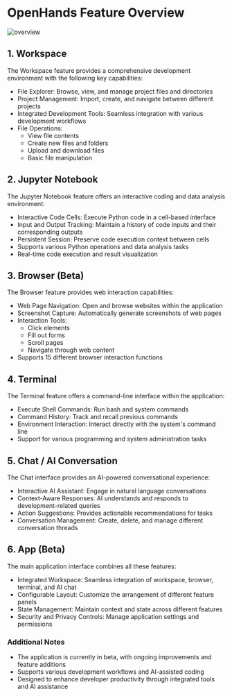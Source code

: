 
# OpenHands Feature Overview

![overview](https://www.all-hands.dev/assets/product/product-slide-1.webp)

## 1. Workspace
The Workspace feature provides a comprehensive development environment with the following key capabilities:
- File Explorer: Browse, view, and manage project files and directories
- Project Management: Import, create, and navigate between different projects
- Integrated Development Tools: Seamless integration with various development workflows
- File Operations:
  * View file contents
  * Create new files and folders
  * Upload and download files
  * Basic file manipulation

## 2. Jupyter Notebook
The Jupyter Notebook feature offers an interactive coding and data analysis environment:
- Interactive Code Cells: Execute Python code in a cell-based interface
- Input and Output Tracking: Maintain a history of code inputs and their corresponding outputs
- Persistent Session: Preserve code execution context between cells
- Supports various Python operations and data analysis tasks
- Real-time code execution and result visualization

## 3. Browser (Beta)
The Browser feature provides web interaction capabilities:
- Web Page Navigation: Open and browse websites within the application
- Screenshot Capture: Automatically generate screenshots of web pages
- Interaction Tools:
  * Click elements
  * Fill out forms
  * Scroll pages
  * Navigate through web content
- Supports 15 different browser interaction functions

## 4. Terminal
The Terminal feature offers a command-line interface within the application:
- Execute Shell Commands: Run bash and system commands
- Command History: Track and recall previous commands
- Environment Interaction: Interact directly with the system's command line
- Support for various programming and system administration tasks

## 5. Chat / AI Conversation
The Chat interface provides an AI-powered conversational experience:
- Interactive AI Assistant: Engage in natural language conversations
- Context-Aware Responses: AI understands and responds to development-related queries
- Action Suggestions: Provides actionable recommendations for tasks
- Conversation Management: Create, delete, and manage different conversation threads

## 6. App (Beta)
The main application interface combines all these features:
- Integrated Workspace: Seamless integration of workspace, browser, terminal, and AI chat
- Configurable Layout: Customize the arrangement of different feature panels
- State Management: Maintain context and state across different features
- Security and Privacy Controls: Manage application settings and permissions

### Additional Notes
- The application is currently in beta, with ongoing improvements and feature additions
- Supports various development workflows and AI-assisted coding
- Designed to enhance developer productivity through integrated tools and AI assistance
